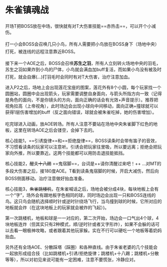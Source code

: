 # 朱雀镇魂战

开场<img class="no-zoom sm-icon" :src="$withBase('/images/jobs/tank.png')" height="20">T把BOSS放在中场，很快就有对T大伤害技能==赤热击==，可以开个小减伤。

打一小会BOSS会召唤几只小鸟，<img class="no-zoom sm-icon" :src="$withBase('/images/jobs/tank.png')" height="20"><img class="no-zoom sm-icon" :src="$withBase('/images/jobs/healer.png')" height="20"><img class="no-zoom sm-icon" :src="$withBase('/images/jobs/dps.png')" height="20">所有人需要把小鸟放在BOSS身下（场地中央）打死，<img class="no-zoom sm-icon" :src="$withBase('/images/jobs/healer.png')" height="20"><img class="no-zoom sm-icon" :src="$withBase('/images/jobs/dps.png')" height="20">被连线的远程注意靠近BOSS。

接下来一个AOE之后，BOSS会召唤**苏生之羽**，<img class="no-zoom sm-icon" :src="$withBase('/images/jobs/tank.png')" height="20"><img class="no-zoom sm-icon" :src="$withBase('/images/jobs/healer.png')" height="20"><img class="no-zoom sm-icon" :src="$withBase('/images/jobs/dps.png')" height="20">所有人立刻转火场地中央的羽毛，苏生之羽如果炸到小鸟的尸体，小鸟就会满血加buff复活，而如果小鸟没有被及时打死，就会自爆(…)打羽毛时会同时有对T大伤害，<img class="no-zoom sm-icon" :src="$withBase('/images/jobs/healer.png')" height="20">治疗注意加血。

进入P2之后，场地上会出现莲花宝座的图案，莲花外有8个小圆，每个玩家找一个圆圈站，圆圈中会出现箭头，玩家需要调整自身面向，与箭头所指方向一致（记得是角色的面向，不是你镜头的方向，面向正确的话会有光效+声音提示）。推荐把视角拉高（上帝视角），此时场边会出现小球向中间移动，面向正确+撞球就可以获得1层伤害增加的buff（反之面向错误，球就会被朱雀吃掉，她的伤害增加）。

吃完球进入动画，放AOE转场。<img class="no-zoom sm-icon" :src="$withBase('/images/jobs/tank.png')" height="20"><img class="no-zoom sm-icon" :src="$withBase('/images/jobs/healer.png')" height="20"><img class="no-zoom sm-icon" :src="$withBase('/images/jobs/dps.png')" height="20">所有人注意不要站在场地中央朱雀脚下红色的地板，这里在转场AOE之后会镂空，会掉下去的。

核心技能1，==引诱旋律==和==拒绝旋律==，BOSS读条时会带有笛子的音效，不习惯看读条的玩家可以注意听。引诱会把玩家往里吸，所以要远离；拒绝会把玩家向外推，所以要靠近。这两个技能都可以用防击退技能抵挡。

核心技能2，~~醒夫十八踢~~ ==鬼宿脚==，台词是++请你清醒过来吧！++ …对MT的多段大伤害之后，接180度AOE。<img class="no-zoom sm-icon" :src="$withBase('/images/jobs/tank.png')" height="20">T看到读条鬼宿脚的时候，开启大减伤，然后向BOSS侧面移动。<img class="no-zoom sm-icon" :src="$withBase('/images/jobs/healer.png')" height="20">治疗注意做好抬血准备。

核心技能3，~~朱雀跳楼机~~，在朱雀喊话之后，场地会被分成4块，每块地板上会有一个“字”，场外会有跟地板字色相同的球，同时场边会出现一只和BOSS连线的鸟。这只鸟会随机选择顺时针或逆时针绕场飞行，当鸟撞到球的时候，它所对应的地板就会炸（在这块地板上的玩家就会被炸的飞起）)。

第一次跳楼机，地板和球是一一对应的，第二次开始，场边会一口气出4个球，4块地板连炸（但其实只有2种模式，顺/逆时针或者又字形炸），如果不会躲的话可以去看一眼极神攻略，或者跟着其他玩家躲。实在不行可以硬吃一个地板等着奶妈抬血。

另外还有全场AOE、分散踩塔（踩圈）和各种直线。由于朱雀老婆的几个技能会一起放形成组合技（比如跳楼机+引诱/拒绝旋律；跳楼机+十八踢；跳楼机+分散等等），所以对初见来说可能有一定困难，注意不要慌张，冷静应对。
